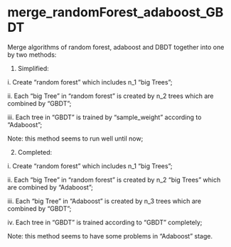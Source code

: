 # merge_randomForest_adaboost_GBDT
Merge algorithms of random forest, adaboost and DBDT together into one by two methods:

1. Simplified:

i.	Create “random forest” which includes n_1 “big Trees”;

ii.	Each “big Tree” in “random forest” is created by n_2 trees which are combined by “GBDT”;

iii.	Each tree in “GBDT” is trained by “sample_weight” according to “Adaboost”;

Note: this method seems to run well until now;

2. Completed: 

i.	Create “random forest” which includes n_1 “big Trees”;

ii.	Each “big Tree” in “random forest” is created by n_2 “big Trees” which are combined by “Adaboost”;

iii.	Each “big Tree” in “Adaboost” is created by n_3 trees which are combined by “GBDT”;

iv.	Each tree in “GBDT” is trained according to “GBDT” completely;

Note: this method seems to have some problems in “Adaboost” stage.
